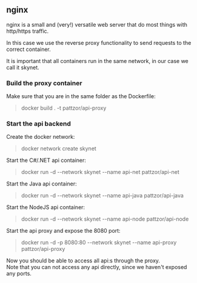 ## nginx 

nginx is a small and (very!) versatile web server that do most things with http/https traffic.  

In this case we use the reverse proxy functionality to send requests to the correct container.  

It is important that all containers run in the same network, in our case we call it skynet.  

### Build the proxy container  

Make sure that you are in the same folder as the Dockerfile:
>docker build . -t pattzor/api-proxy

### Start the api backend  

Create the docker network:
>docker network create skynet

Start the C#/.NET api container:
>docker run -d --network skynet --name api-net pattzor/api-net

Start the Java api container:
>docker run -d --network skynet --name api-java pattzor/api-java

Start the NodeJS api container:
>docker run -d --network skynet --name api-node pattzor/api-node

Start the api proxy and expose the 8080 port:
>docker run -d -p 8080:80 --network skynet --name api-proxy pattzor/api-proxy

Now you should be able to access all api:s through the proxy.  
Note that you can not access any api directly, since we haven't exposed any ports.  
